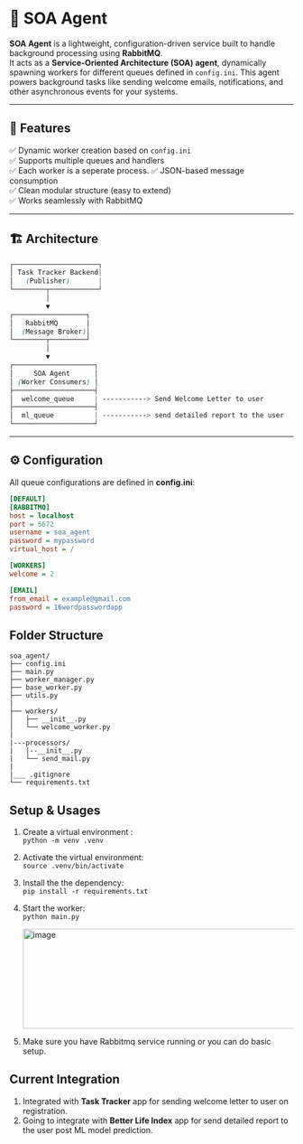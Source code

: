 # 🧩 SOA Agent

**SOA Agent** is a lightweight, configuration-driven service built to handle background processing using **RabbitMQ**.  
It acts as a **Service-Oriented Architecture (SOA) agent**, dynamically spawning workers for different queues defined in `config.ini`.
This agent powers background tasks like sending welcome emails, notifications, and other asynchronous events for your systems.

---

## 🚀 Features

✅ Dynamic worker creation based on `config.ini`  
✅ Supports multiple queues and handlers  
✅ Each worker is a seperate process. 
✅ JSON-based message consumption  
✅ Clean modular structure (easy to extend)  
✅ Works seamlessly with RabbitMQ

---

## 🏗️ Architecture
```scss
┌─────────────────────┐
│ Task Tracker Backend| 
│   (Publisher)       |
└────────┬────────────┘
         │
         ▼
┌──────────────────┐
│   RabbitMQ       │
│  (Message Broker)│
└────────┬─────────┘
         │
         ▼
┌────────────────────┐
│     SOA Agent      │
│ (Worker Consumers) │
├────────────────────┤
│  welcome_queue     | -----------> Send Welcome Letter to user
├────────────────────┤
│  ml_queue          | -----------> send detailed report to the user
└────────────────────┘
```


---

## ⚙️ Configuration
All queue configurations are defined in **config.ini**:

```ini
[DEFAULT]
[RABBITMQ]
host = localhost
port = 5672
username = soa_agent
password = mypassword
virtual_host = /

[WORKERS]
welcome = 2

[EMAIL]
from_email = example@gmail.com
password = 16wordpasswordapp
```

## Folder Structure
```
soa_agent/
├── config.ini
├── main.py
├── worker_manager.py
├── base_worker.py
├── utils.py
|
├── workers/
│   ├── __init__.py
│   └── welcome_worker.py
|
|---processors/
|   |--__init__.py
|   └── send_mail.py
|
|___ .gitignore
└── requirements.txt
```

## Setup & Usages
1. Create a virtual environment :       
`python -m venv .venv`      
2. Activate the virtual environment:       
`source .venv/bin/activate`      
3. Install the the dependency:       
`pip install -r requirements.txt`      
4. Start the worker:       
`python main.py`      
   
   <img width="704" height="177" alt="image" src="https://github.com/user-attachments/assets/ea221bd5-851e-4265-a405-a6ae3951c794" />
5. Make sure you have Rabbitmq service running or you can do basic setup.
   
## Current Integration
1. Integrated with **Task Tracker** app for sending welcome letter to user on registration.
2. Going to integrate with **Better Life Index** app for send detailed report to the user post ML model prediction.

